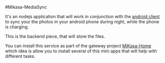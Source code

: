 #Mikasa-MediaSync

It's an nodejs application that will work in conjunction with the [android client](https://github.com/mi-kasa/android-media-sync) to sync your the photos in your android phone during night, while the phone is charging.

This is the backend piece, that will store the files.

You can install this service as part of the gateway project [MiKasa-Home](https://github.com/mi-kasa/mikasa-home) which idea is allow you to install several of this mini apps that will help with different tasks.
